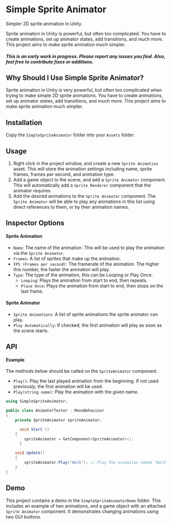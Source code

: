 # Simple Sprite Animator
Simpler 2D sprite animation in Unity.

Sprite animation in Unity is powerful, but often too complicated. You have to create animations, set up animator states, add transitions, and much more. This project aims to make sprite animation much simpler.

##### This is an early work in progress. Please report any issues you find. Also, feel free to contribute fixes or additions.

## Why Should I Use Simple Sprite Animator?

Sprite animation in Unity is very powerful, but often too complicated when trying to make simple 2D sprite animations. You have to create animations, set up animator states, add transitions, and much more. This project aims to make sprite animation much simpler.

## Installation

Copy the `SimpleSpriteAnimator` folder into your `Assets` folder.

## Usage

1. Right click in the project window, and create a new `Sprite Animation` asset. This will store the animation settings including name, sprite frames, frames per second, and animation type.
2. Add a game object to the scene, and add a `Sprite Animator` component. This will automatically add a `Sprite Renderer` component that the animator requires.
3. Add the desired animations to the `Sprite Animator` component. The `Sprite Animator` will be able to play any animations in this list using direct references to them, or by their animation names.

## Inspector Options

#### Sprite Animation

- `Name`: The name of the animation. This will be used to play the animation via the `Sprite Animator`.
- `Frames`: A list of sprites that make up the animation.
- `FPS (Frames per second)`: The framerate of the animation. The higher this number, the faster the animation will play.
- `Type`: The type of the animation, this can be Looping or Play Once.
  - `Looping`: Plays the animation from start to end, then repeats.
  - `Place Once`: Plays the animation from start to end, then stops on the last frame.

#### Sprite Animator
- `Sprite Animations`: A list of sprite animations the sprite animator can play.
- `Play Automatically`: If checked, the first animation will play as soon as the scene starts.

## API

#### Example

The methods below should be called on the `SpriteAnimator` component.

- `Play()`: Play the last played animation from the beginning. If not used previously, the first animation will be used.
- `Play(string name)`: Play the animation with the given name.

```csharp
using SimpleSpriteAnimator;

public class AnimatorTester : MonoBehaviour
{
    private SpriteAnimator spriteAnimator;

	  void Start ()
    {
        spriteAnimator = GetComponent<SpriteAnimator>();
	  }

    void Update()
    {
        spriteAnimator.Play("Walk"); // Play the animation named "Walk"
    }
}
```

## Demo

This project contains a demo in the `SimpleSpriteAnimatorDemo` folder. This includes an example of two animations, and a game object with an attached `Sprite Animator` component. It demonstrates changing animations using two GUI buttons.



